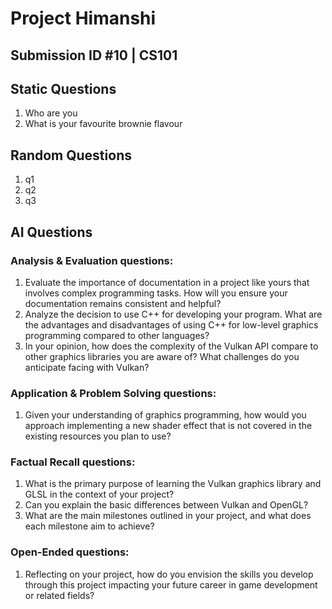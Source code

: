 # Project Himanshi
## Submission ID #10 | CS101

## Static Questions
1. Who are you
2. What is your favourite brownie flavour

## Random Questions
1. q1
2. q2
3. q3

## AI Questions
### Analysis & Evaluation questions:
1. Evaluate the importance of documentation in a project like yours that involves complex programming tasks. How will you ensure your documentation remains consistent and helpful?
2. Analyze the decision to use C++ for developing your program. What are the advantages and disadvantages of using C++ for low-level graphics programming compared to other languages?
3. In your opinion, how does the complexity of the Vulkan API compare to other graphics libraries you are aware of? What challenges do you anticipate facing with Vulkan?
### Application & Problem Solving questions:
1. Given your understanding of graphics programming, how would you approach implementing a new shader effect that is not covered in the existing resources you plan to use?
### Factual Recall questions:
1. What is the primary purpose of learning the Vulkan graphics library and GLSL in the context of your project?
2. Can you explain the basic differences between Vulkan and OpenGL?
3. What are the main milestones outlined in your project, and what does each milestone aim to achieve?
### Open-Ended questions:
1. Reflecting on your project, how do you envision the skills you develop through this project impacting your future career in game development or related fields?